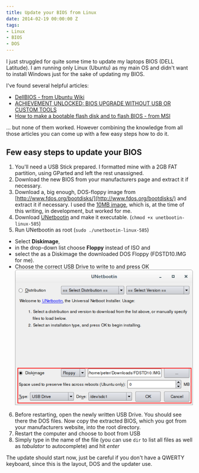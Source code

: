 ```yaml
---
title: Update your BIOS from Linux
date: 2014-02-19 00:00:00 Z
tags:
- Linux
- BIOS
- DOS
---
```


I just struggled for quite some time to update my laptops BIOS (DELL Latitude). I am running only Linux (Ubuntu) as my main OS and didn't want to install Windows just for the sake of updating my BIOS.

I've found several helpful articles:

- [DellBIOS - from Ubuntu Wiki](https://wiki.ubuntu.com/DellBIOS)
- [ACHIEVEMENT UNLOCKED: BIOS UPGRADE WITHOUT USB OR CUSTOM TOOLS](http://blog.jasper.es/archives/19-Achievement-unlocked-bios-upgrade-without-usb-or-custom-tools.html)
- [How to make a bootable flash disk and to flash BIOS - from MSI]( http://www.msi.com/files/pdf/How_to_make_a_bootable_flash_disk_and_to_flash_BIOS_f.pdf)

... but none of them worked. However combining the knowledge from all those articles you can come up with a few easy steps how to do it.

## Few easy steps to update your BIOS
1. You'll need a USB Stick prepared.
I formatted mine with a 2GB FAT partition, using GParted and left the rest unassigned.
2. Download the new BIOS from your manufacturers page and extract it if necessary.
3. Download a, big enough, DOS-floppy image from [http://www.fdos.org/bootdisks/](http://www.fdos.org/bootdisks/) and extract it if necessary. 
I used the [10MB image](http://www.fdos.org/bootdisks/autogen/FDSTD10.zip), which is, at the time of this writing, in development, but worked for me.
4. Download [UNetbootin](http://unetbootin.sourceforge.net/) and make it executable. 
(`chmod +x unetbootin-linux-585`)
5. Run UNetbootin as root (`sudo ./unetbootin-linux-585`)
 - Select **Diskimage**, 
 - in the drop-down list choose **Floppy** instead of ISO and 
 - select the as a Diskimage the downloaded DOS Floppy (FDSTD10.IMG for me).
 - Choose the correct USB Drive to write to and press OK
 ![UNetbootin screenshot](/assets/2014/unetbootin_screenshot.png)
6. Before restarting, open the newly written USB Drive. You should see there the DOS files. Now copy the extracted BIOS, which you got from your manufacturers website, into the root directory.
7. Restart the computer and choose to boot from USB
8. Simply type in the name of the file (you can use `dir` to list all files as well as *tabulator* to autocomplete) and hit *enter*

The update should start now, just be careful if you don't have a QWERTY keyboard, since this is the layout, DOS and the updater use.
